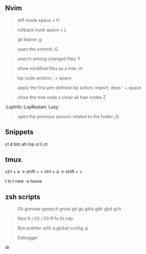 ## Nvim

> diff mode
space + H

> rollback hunk
space + L

> git blame
;g

> open the commit
;G

> search among changed files
'f

> show modified files as a tree
;m

> lsp code actions
; + space

> apply the first pre-defined lsp action:
>   import, deps
' + space 

> close the tree node
z
> close all tree nodes
Z

:LspInfo
:LspRestart
:Lazy

> open the previous session related to the folder
;O

## Snippets

cl
d
btn
ah
inp
ul
li
ct

## tmux

ctrl + a -> shift + <
ctrl + a -> shift + >

t ls
t new -s home

## zsh scripts

> Git
greview
gsearch
groot
gd
go
gbla
gblr
gbd
gch

> Navi
lt / lt2 / lt3
ff
fo
fd
cdp

> Run prettier with a global config
;p

> Debugger

dr
